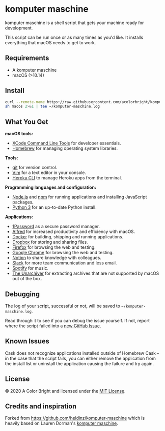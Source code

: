 komputer maschine
======

komputer maschine is a shell script that gets your machine ready for development.

This script can be run once or as many times as you'd like. It installs everything that macOS needs to get to work.

## Requirements

* A komputer maschine
* macOS (>10.14)

## Install

```sh
curl --remote-name https://raw.githubusercontent.com/acolorbright/komputer-maschine/master/macos
sh macos 2>&1 | tee ~/komputer-maschine.log
```

## What You Get

**macOS tools:**

* [XCode Command Line Tools](https://developer.apple.com/xcode/downloads/) for developer essentials.
* [Homebrew](http://brew.sh/) for managing operating system libraries.

**Tools:**

* [git](https://git-scm.com/) for version control.
* [Vim](https://www.vim.org/) for a text editor in your console.
* [Heroku CLI](https://devcenter.heroku.com/articles/heroku-cli) to manage Heroku apps from the terminal.


**Programming languages and configuration:**

* [Node.js](http://nodejs.org/) and [npm](https://www.npmjs.org/) for running applications and installing JavaScript packages.
* [Python 3](https://github.com/sstephenson/rbenv) for an up-to-date Python install.

**Applications:**

* [1Password](https://1password.com/) as a secure password manager.
* [Alfred](https://www.alfredapp.com/) for increased productivity and efficiency with macOS.
* [Docker](https://www.docker.com/) for building, shipping and running applications.
* [Dropbox](https://www.dropbox.com/) for storing and sharing files.
* [Firefox](https://www.mozilla.org/de/firefox/developer/) for browsing the web and testing.
* [Google Chrome](https://www.google.com/chrome/) for browsing the web and testing.
* [Notion](https://notion.so/) to share knowledge with colleagues.
* [Slack](https://slack.com/) for more team communication and less email.
* [Spotify](https://www.spotify.com/) for music.
* [The Unarchiver](http://unarchiver.c3.cx/unarchiver) for extracting archives that are not supported by macOS out of the box.

## Debugging

The log of your script, successful or not, will be saved to `~/komputer-maschine.log`.

Read through it to see if you can debug the issue yourself.
If not, report where the script failed into a [new GitHub Issue](https://github.com/acolorbright/komputer-maschine/issues/new).

## Known Issues

Cask does not recognize applications installed outside of Homebrew Cask – in the case that the script fails, you can either remove the application from the install list or uninstall the application causing the failure and try again.

## License

© 2020 A Color Bright and licensed under the [MIT License](LICENSE).

## Credits and inspiration

Forked from https://github.com/heldinz/komputer-maschine which is heavily based on Lauren Dorman's [komputer maschine](https://github.com/laurendorman/komputer-maschine).
